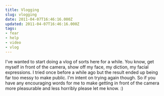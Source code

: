 ```yaml
---
title: Vlogging
slug: vlogging
date: 2011-04-07T16:46:16.000Z
updated: 2011-04-07T16:46:16.000Z
tags:
- fear
- help
- video
- vlog
---
```


I've wanted to start doing a vlog of sorts here for a while.  You know, get myself in front of the camera, show off my face, my diction, my facial expressions.  I tried once before a while ago but the result ended up being far too messy to make public.  I'm intent on trying again though.  So if you have any encouraging words for me to make getting in front of the camera more pleasurable and less horribly please let me know. :)
